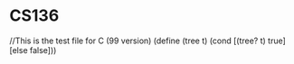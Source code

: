 # CS136
//This is the test file for C (99 version)
(define (tree t)
(cond
  [(tree? t) true]
  [else false]))
